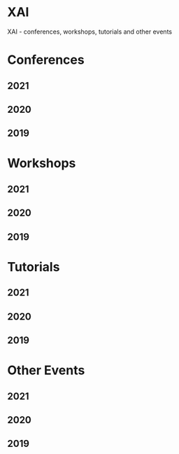# XAI
XAI - conferences, workshops, tutorials and other events

# Conferences
## 2021
## 2020
## 2019

# Workshops
## 2021
## 2020
## 2019

# Tutorials
## 2021
## 2020
## 2019

# Other Events
## 2021
## 2020
## 2019

